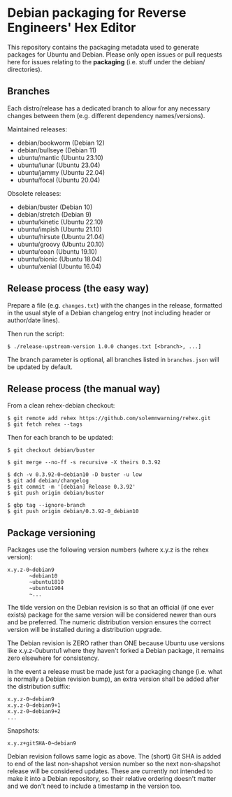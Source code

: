 # Debian packaging for Reverse Engineers' Hex Editor

This repository contains the packaging metadata used to generate packages for Ubuntu and Debian. Please only open issues or pull requests here for issues relating to the **packaging** (i.e. stuff under the debian/ directories).

## Branches

Each distro/release has a dedicated branch to allow for any necessary changes between them (e.g. different dependency names/versions).

Maintained releases:

- debian/bookworm (Debian 12)
- debian/bullseye (Debian 11)
- ubuntu/mantic (Ubuntu 23.10)
- ubuntu/lunar (Ubuntu 23.04)
- ubuntu/jammy (Ubuntu 22.04)
- ubuntu/focal (Ubuntu 20.04)

Obsolete releases:

- debian/buster (Debian 10)
- debian/stretch (Debian 9)
- ubuntu/kinetic (Ubuntu 22.10)
- ubuntu/impish (Ubuntu 21.10)
- ubuntu/hirsute (Ubuntu 21.04)
- ubuntu/groovy (Ubuntu 20.10)
- ubuntu/eoan (Ubuntu 19.10)
- ubuntu/bionic (Ubuntu 18.04)
- ubuntu/xenial (Ubuntu 16.04)

## Release process (the easy way)

Prepare a file (e.g. `changes.txt`) with the changes in the release, formatted in the usual style of a Debian changelog entry (not including header or author/date lines).

Then run the script:

```
$ ./release-upstream-version 1.0.0 changes.txt [<branch>, ...]
```

The branch parameter is optional, all branches listed in `branches.json` will be updated by default.

## Release process (the manual way)

From a clean rehex-debian checkout:

```
$ git remote add rehex https://github.com/solemnwarning/rehex.git
$ git fetch rehex --tags
```

Then for each branch to be updated:

```
$ git checkout debian/buster

$ git merge --no-ff -s recursive -X theirs 0.3.92

$ dch -v 0.3.92-0~debian10 -D buster -u low
$ git add debian/changelog
$ git commit -m '[debian] Release 0.3.92'
$ git push origin debian/buster

$ gbp tag --ignore-branch
$ git push origin debian/0.3.92-0_debian10
```

## Package versioning

Packages use the following version numbers (where x.y.z is the rehex version):

    x.y.z-0~debian9
           ~debian10
           ~ubuntu1810
           ~ubuntu1904
           ~...

The tilde version on the Debian revision is so that an official (if one ever exists) package for the same version will be considered newer than ours and be preferred. The numeric distribution version ensures the correct version will be installed during a distribution upgrade.

The Debian revision is ZERO rather than ONE because Ubuntu use versions like x.y.z-0ubuntu1 where they haven't forked a Debian package, it remains zero elsewhere for consistency.

In the event a release must be made just for a packaging change (i.e. what is normally a Debian revision bump), an extra version shall be added after the distribution suffix:

    x.y.z-0~debian9
    x.y.z-0~debian9+1
    x.y.z-0~debian9+2
    ...

Snapshots:

    x.y.z+gitSHA-0~debian9

Debian revision follows same logic as above. The (short) Git SHA is added to end of the last non-shapshot version number so the next non-shapshot release will be considered updates. These are currently not intended to make it into a Debian repository, so their relative ordering doesn't matter and we don't need to include a timestamp in the version too.
